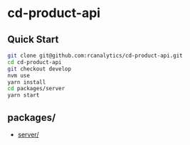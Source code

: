 # cd-product-api

## Quick Start
```sh
git clone git@github.com:rcanalytics/cd-product-api.git
cd cd-product-api
git checkout develop
nvm use
yarn install
cd packages/server
yarn start
```

## packages/

+ [server/](https://github.com/rcanalytics/cd-product-api/tree/develop/packages/server)